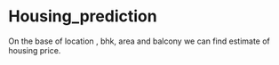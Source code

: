 # Housing_prediction
On the base of location , bhk, area and balcony we can find estimate of housing price.
